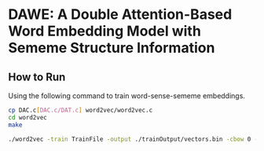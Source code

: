 # DAWE: A Double Attention-Based Word Embedding Model with Sememe Structure Information
## How to Run

Using the following command to train word-sense-sememe embeddings.

```sh
cp DAC.c[DAC.c/DAT.c] word2vec/word2vec.c
cd word2vec
make

./word2vec -train TrainFile -output ./trainOutput/vectors.bin -cbow 0 -size 200 -window 8 -negative 25 -hs 0 -sample 1e-4 -threads 30 -binary 1 -iter 1 -read-vocab ./datasets/VocabFile -read-meaning ./datasets/SememeFile -read-sense ./datasets/Word_Sense_Sememe_File -min-count 1 -alpha 0.025
```
